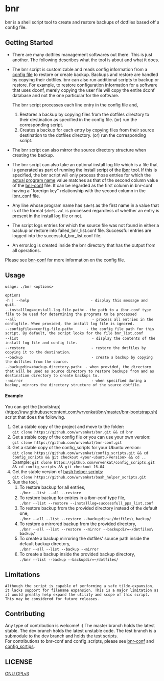 # bnr
bnr is a shell script tool to create and restore backups of dotfiles based off a config file.

## Getting Started
* There are many dotfiles management softwares out there. This is just another. The following describes what the tool is about and what it does.  
  
* The bnr script is customizable and reads config information from a [config file](https://github.com/wrvenkat/bnr-conf) to restore or create backup. Backups and restore are handled by copying their dotfiles. bnr can also run additional scripts to backup or restore. For example, to restore configuration information for a software that uses dconf, merely copying the user file will copy the entire dconf database and not the one particular for the software.  
  
  The bnr script processes each line entry in the config file and,  

	1. Restores a backup by copying files from the dotfiles directory to their destination as specified in the config file. (or) run the corresponding script.
	2. Creates a backup for each entry by copying files from their source destination to the dotfiles directory. (or) run the corresponding script.  

* The bnr script can also mirror the source directory structure when creating the backup.
* The bnr script can also take an optional install log file which is a file that is generated as part of running the install script of the [ibnr](https://github.com/wrvenkat/ibnr) tool. If this is specified, the bnr script will only process those entries for which the [actual program name](https://github.com/wrvenkat/ibnr-conf#format) value matches as that of the second column value of the [bnr-conf]() file. It can be regarded as the first column in bnr-conf having a "forerign key" relationship with the second column in the ibnr_conf file.  

* Any line whose program name has `$def$` as the first name in a value that is of the format `$def$-val` is processed regardless of whether an entry is present in the install log file or not.

* The script logs entries for which the source file was not found in either a backup or restore into failed_bnr_list.conf file. Successful entries are logged into the successful_bnr_list.conf file.

* An error.log is created inside the bnr directory that has the output from all operations.

Please see [bnr-conf](https://github.com/wrvenkat/bnr-conf) for more information on the config file.

## Usage

`usage: ./bnr <options>`  

`options`  
`-h | --help`&nbsp;&nbsp;&nbsp;&nbsp;&nbsp;&nbsp;&nbsp;&nbsp;&nbsp;&nbsp;&nbsp;&nbsp;&nbsp;&nbsp;&nbsp;&nbsp;&nbsp;&nbsp;&nbsp;&nbsp;&nbsp;&nbsp;&nbsp;&nbsp;&nbsp;&nbsp;&nbsp;&nbsp;&nbsp;&nbsp;&nbsp;&nbsp;&nbsp;&nbsp;&nbsp;&nbsp;&nbsp;&nbsp;&nbsp;&nbsp;&nbsp;&nbsp;&nbsp;&nbsp;&nbsp;&nbsp;&nbsp;&nbsp;&nbsp;&nbsp;&nbsp;`- display this message and quit.`  
`--installlog=<install-log-file-path>`&nbsp;`- the path to a ibnr-conf type file to be used for determining the programs to be processed`  
`--all`&nbsp;&nbsp;&nbsp;&nbsp;&nbsp;&nbsp;&nbsp;&nbsp;&nbsp;&nbsp;&nbsp;&nbsp;&nbsp;&nbsp;&nbsp;&nbsp;&nbsp;&nbsp;&nbsp;&nbsp;&nbsp;&nbsp;&nbsp;&nbsp;&nbsp;&nbsp;&nbsp;&nbsp;&nbsp;&nbsp;&nbsp;&nbsp;&nbsp;&nbsp;&nbsp;&nbsp;&nbsp;&nbsp;&nbsp;&nbsp;&nbsp;&nbsp;&nbsp;&nbsp;&nbsp;&nbsp;&nbsp;&nbsp;&nbsp;&nbsp;&nbsp;&nbsp;&nbsp;&nbsp;&nbsp;&nbsp;&nbsp;&nbsp;&nbsp;&nbsp;&nbsp;&nbsp;&nbsp;`- process all entries in the configfile. When provided, the install log file is ignored.`  
`--configfile=<config-file-path>`&nbsp;&nbsp;&nbsp;&nbsp;&nbsp;&nbsp;&nbsp;&nbsp;&nbsp;&nbsp;&nbsp;`- the config file path for this script. By default, the script looks for the file bnr_list.conf`  
`--list`&nbsp;&nbsp;&nbsp;&nbsp;&nbsp;&nbsp;&nbsp;&nbsp;&nbsp;&nbsp;&nbsp;&nbsp;&nbsp;&nbsp;&nbsp;&nbsp;&nbsp;&nbsp;&nbsp;&nbsp;&nbsp;&nbsp;&nbsp;&nbsp;&nbsp;&nbsp;&nbsp;&nbsp;&nbsp;&nbsp;&nbsp;&nbsp;&nbsp;&nbsp;&nbsp;&nbsp;&nbsp;&nbsp;&nbsp;&nbsp;&nbsp;&nbsp;&nbsp;&nbsp;&nbsp;&nbsp;&nbsp;&nbsp;&nbsp;&nbsp;&nbsp;&nbsp;&nbsp;&nbsp;&nbsp;&nbsp;&nbsp;&nbsp;&nbsp;&nbsp;&nbsp;`- display the contents of the install log file and config file.`  
`--restore`&nbsp;&nbsp;&nbsp;&nbsp;&nbsp;&nbsp;&nbsp;&nbsp;&nbsp;&nbsp;&nbsp;&nbsp;&nbsp;&nbsp;&nbsp;&nbsp;&nbsp;&nbsp;&nbsp;&nbsp;&nbsp;&nbsp;&nbsp;&nbsp;&nbsp;&nbsp;&nbsp;&nbsp;&nbsp;&nbsp;&nbsp;&nbsp;&nbsp;&nbsp;&nbsp;&nbsp;&nbsp;&nbsp;&nbsp;&nbsp;&nbsp;&nbsp;&nbsp;&nbsp;&nbsp;&nbsp;&nbsp;&nbsp;&nbsp;&nbsp;&nbsp;&nbsp;&nbsp;&nbsp;&nbsp;`- restore the dotfiles by copying it to the destination.`  
`--backup`&nbsp;&nbsp;&nbsp;&nbsp;&nbsp;&nbsp;&nbsp;&nbsp;&nbsp;&nbsp;&nbsp;&nbsp;&nbsp;&nbsp;&nbsp;&nbsp;&nbsp;&nbsp;&nbsp;&nbsp;&nbsp;&nbsp;&nbsp;&nbsp;&nbsp;&nbsp;&nbsp;&nbsp;&nbsp;&nbsp;&nbsp;&nbsp;&nbsp;&nbsp;&nbsp;&nbsp;&nbsp;&nbsp;&nbsp;&nbsp;&nbsp;&nbsp;&nbsp;&nbsp;&nbsp;&nbsp;&nbsp;&nbsp;&nbsp;&nbsp;&nbsp;&nbsp;&nbsp;&nbsp;&nbsp;&nbsp;&nbsp;`- create a backup by copying the dotfiles from the source.`  
`--backupdir=<backup-directory-path>`&nbsp;&nbsp;&nbsp;`- when provided, the directory that will be used as source directory to restore backups from and as destination directory to create backups to.`  
`--mirror`&nbsp;&nbsp;&nbsp;&nbsp;&nbsp;&nbsp;&nbsp;&nbsp;&nbsp;&nbsp;&nbsp;&nbsp;&nbsp;&nbsp;&nbsp;&nbsp;&nbsp;&nbsp;&nbsp;&nbsp;&nbsp;&nbsp;&nbsp;&nbsp;&nbsp;&nbsp;&nbsp;&nbsp;&nbsp;&nbsp;&nbsp;&nbsp;&nbsp;&nbsp;&nbsp;&nbsp;&nbsp;&nbsp;&nbsp;&nbsp;&nbsp;&nbsp;&nbsp;&nbsp;&nbsp;&nbsp;&nbsp;&nbsp;&nbsp;&nbsp;&nbsp;&nbsp;&nbsp;&nbsp;&nbsp;&nbsp;&nbsp;`- when specified during a backup, mirrors the directory structure of the source dotfile.`

#### Example ####
You can get the [bootstrap] (https://raw.githubusercontent.com/wrvenkat/bnr/master/bnr-bootstrap.sh) script that does the following.  
  1. Get a stable copy of the project and move to the folder:  
  `git clone https://github.com/wrvenkat/bnr.git && cd bnr`  
  2. Get a stable copy of the config file or you can use your own version:  
  `git clone https://github.com/wrvenkat/bnr-conf.git`  
  3. Get a stable copy of the config_scripts for your Ubuntu version:  
  `git clone https://github.com/wrvenkat/config_scripts.git && cd config_scripts && git checkout <your-ubuntu-version> && cd ..`  
   Example: `git clone https://github.com/wrvenkat/config_scripts.git && cd config_scripts && git checkout 16.04`  
  4. Get the stable version of [bash helper scripts](https://github.com/wrvenkat/bash_helper_scripts.git):  
  `git clone https://github.com/wrvenkat/bash_helper_scripts.git`  
  5. Run the tool,
	 1. To restore backup for all entries,  
	 `./bnr --list --all --restore`  
	 2. To restore backup for entries in a ibnr-conf type file,  
	 `./bnr --list --restore --installlog=successfull_ppa_list.conf`  
	 3. To restore backup from the provided directory instead of the default one,  
	 `./bnr --all --list --restore --backupdir=~/dotfiles\ backup/`  
	 4. To restore a mirrored backup from the provided directory,  
	 `./bnr --all --list --restore --mirror --backupdir=~/dotfiles\ backup/`  
	 5. To create a backup mirroring the dotfiles' source path inside the default backup directory,  
	 `./bnr --all --list --backup --mirror`  
	 6. To create a backup inside the provided backup directory,  
	 `./bnr --list --backup --backupdir=~/dotfiles/`  

## Limitations ##
	Although the script is capable of performing a safe tilde-expansion, it lacks support for filename expansion. This is a major limitation as it would greatly help expand the utility and scope of this script. This may be considered for future releases.

## Contributing

Any type of contribution is welcome! :) The master branch holds the latest stable. The dev branch holds the latest unstable code. The test branch is a submodule to the dev branch and holds the test scripts.  
For contributions to bnr-conf and config_scripts, please see [bnr-conf](https://github.com/wrvenkat/bnr-conf.git) and [config_scrtips](https://github.com/wrvenkat/config_scripts.git).

## LICENSE

[GNU GPLv3](https://www.gnu.org/licenses/gpl-3.0.en.html)
